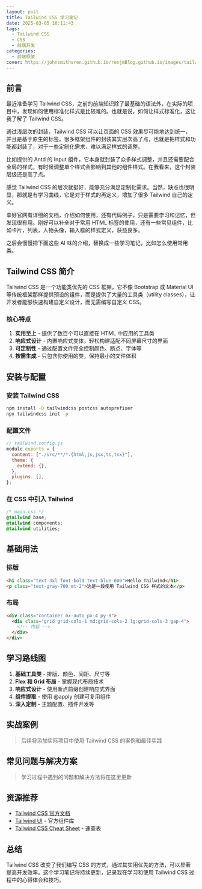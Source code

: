 ```yaml
---
layout: post
title: Tailwind CSS 学习笔记
date: 2025-03-05 18:11:43
tags:
  - Tailwind CSS
  - CSS
  - 前端开发
categories:
  - 前端框架
cover: https://johnsmithsren.github.io/renjmBlog.github.io/images/tailwindCss.png
---
```


## 前言

最近准备学习 Tailwind CSS，之前的前端知识除了最基础的语法外，在实际的项目中，发现如何使用标准化样式是比较难的。也就是说，如何让样式标准化，这让我了解了 Tailwind CSS。

通过浅层次的封装，Tailwind CSS 可以让页面的 CSS 效果尽可能地达到统一，并且是基于原生的标签。很多框架组件的封装其实层次高了点，也就是把样式和功能都封装了，对于一些定制化需求，难以满足样式的调整。

比如提供的 Antd 的 Input 组件，它本身就封装了众多样式调整，并且还需要配合全局的样式，有时候调整单个样式会影响到其他的组件样式。在我看来，这个封装层级还是高了点。

感觉 Tailwind CSS 的层次就挺好，能够充分满足定制化需求。当然，缺点也很明显，那就是有学习曲线，它是对于样式的再定义，增加了很多 Tailwind 自己的定义。

幸好官网有详细的文档，介绍如何使用，还有代码例子，只是需要学习和记忆，但发现很有用。刚好可以补全对于常用 HTML 标签的使用，还有一些常见组件，比如卡片，列表，人物头像，输入框的样式定义，获益良多。

之后会慢慢把下面这些 AI 味的介绍，替换成一些学习笔记，比如怎么使用常用类。

## Tailwind CSS 简介

Tailwind CSS 是一个功能类优先的 CSS 框架，它不像 Bootstrap 或 Material UI 等传统框架那样提供预设的组件，而是提供了大量的工具类（utility classes），让开发者能够快速构建自定义设计，而无需编写自定义 CSS。

### 核心特点

1. **实用至上** - 提供了数百个可以直接在 HTML 中应用的工具类
2. **响应式设计** - 内置响应式变体，轻松构建适配不同屏幕尺寸的界面
3. **可定制性** - 通过配置文件完全控制颜色、断点、字体等
4. **按需生成** - 只包含你使用的类，保持最小的文件体积

## 安装与配置

### 安装 Tailwind CSS

```bash
npm install -D tailwindcss postcss autoprefixer
npx tailwindcss init -p
```

### 配置文件

```javascript
// tailwind.config.js
module.exports = {
  content: ["./src/**/*.{html,js,jsx,ts,tsx}"],
  theme: {
    extend: {},
  },
  plugins: [],
};
```

### 在 CSS 中引入 Tailwind

```css
/* main.css */
@tailwind base;
@tailwind components;
@tailwind utilities;
```

## 基础用法

### 排版

```html
<h1 class="text-3xl font-bold text-blue-600">Hello Tailwind</h1>
<p class="text-gray-700 mt-2">这是一段使用 Tailwind CSS 样式的文本</p>
```

### 布局

```html
<div class="container mx-auto px-4 py-8">
  <div class="grid grid-cols-1 md:grid-cols-2 lg:grid-cols-3 gap-4">
    <!-- 内容 -->
  </div>
</div>
```

## 学习路线图

1. **基础工具类** - 排版、颜色、间距、尺寸等
2. **Flex 和 Grid 布局** - 掌握现代布局技术
3. **响应式设计** - 使用断点前缀创建响应式界面
4. **组件提取** - 使用 @apply 创建可复用组件
5. **深入定制** - 主题配置、插件开发等

## 实战案例

> 后续将添加实际项目中使用 Tailwind CSS 的案例和最佳实践

## 常见问题与解决方案

> 学习过程中遇到的问题和解决方法将在这里更新

## 资源推荐

- [Tailwind CSS 官方文档](https://tailwindcss.com/docs)
- [Tailwind UI](https://tailwindui.com/) - 官方组件库
- [Tailwind CSS Cheat Sheet](https://nerdcave.com/tailwind-cheat-sheet) - 速查表

## 总结

Tailwind CSS 改变了我们编写 CSS 的方式，通过其实用优先的方法，可以显著提高开发效率。这个学习笔记将持续更新，记录我在学习和使用 Tailwind CSS 过程中的心得体会和技巧。
